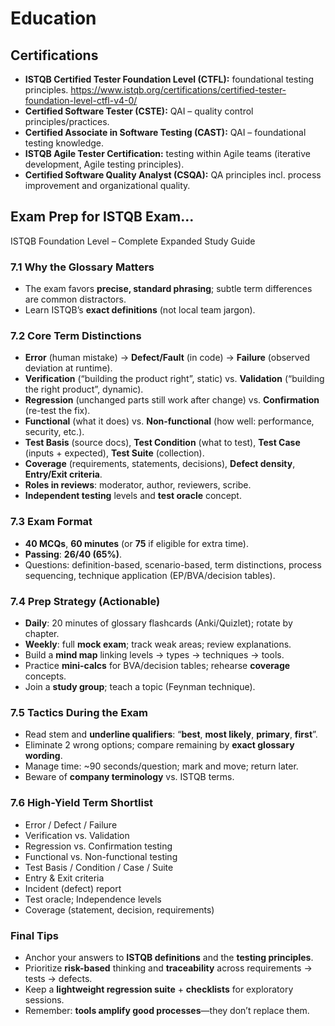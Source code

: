 # Education

## Certifications
- **ISTQB Certified Tester Foundation Level (CTFL):** foundational testing principles. <https://www.istqb.org/certifications/certified-tester-foundation-level-ctfl-v4-0/>
- **Certified Software Tester (CSTE):** QAI – quality control principles/practices.
- **Certified Associate in Software Testing (CAST):** QAI – foundational testing knowledge.
- **ISTQB Agile Tester Certification:** testing within Agile teams (iterative development, Agile testing principles).
- **Certified Software Quality Analyst (CSQA):** QA principles incl. process improvement and organizational quality.



## Exam Prep for ISTQB Exam...
ISTQB Foundation Level – Complete Expanded Study Guide

### 7.1 Why the Glossary Matters
- The exam favors **precise, standard phrasing**; subtle term differences are common distractors.
- Learn ISTQB’s **exact definitions** (not local team jargon).

### 7.2 Core Term Distinctions
- **Error** (human mistake) → **Defect/Fault** (in code) → **Failure** (observed deviation at runtime).
- **Verification** (“building the product right”, static) vs. **Validation** (“building the right product”, dynamic).
- **Regression** (unchanged parts still work after change) vs. **Confirmation** (re-test the fix).
- **Functional** (what it does) vs. **Non-functional** (how well: performance, security, etc.).
- **Test Basis** (source docs), **Test Condition** (what to test), **Test Case** (inputs + expected), **Test Suite** (collection).
- **Coverage** (requirements, statements, decisions), **Defect density**, **Entry/Exit criteria**.
- **Roles in reviews**: moderator, author, reviewers, scribe.
- **Independent testing** levels and **test oracle** concept.

### 7.3 Exam Format
- **40 MCQs**, **60 minutes** (or **75** if eligible for extra time).
- **Passing**: **26/40 (65%)**.
- Questions: definition-based, scenario-based, term distinctions, process sequencing, technique application (EP/BVA/decision tables).

### 7.4 Prep Strategy (Actionable)
- **Daily**: 20 minutes of glossary flashcards (Anki/Quizlet); rotate by chapter.
- **Weekly**: full **mock exam**; track weak areas; review explanations.
- Build a **mind map** linking levels → types → techniques → tools.
- Practice **mini-calcs** for BVA/decision tables; rehearse **coverage** concepts.
- Join a **study group**; teach a topic (Feynman technique).

### 7.5 Tactics During the Exam
- Read stem and **underline qualifiers**: “**best**, **most likely**, **primary**, **first**”.
- Eliminate 2 wrong options; compare remaining by **exact glossary wording**.
- Manage time: ~90 seconds/question; mark and move; return later.
- Beware of **company terminology** vs. ISTQB terms.

### 7.6 High-Yield Term Shortlist
- Error / Defect / Failure
- Verification vs. Validation
- Regression vs. Confirmation testing
- Functional vs. Non-functional testing
- Test Basis / Condition / Case / Suite
- Entry & Exit criteria
- Incident (defect) report
- Test oracle; Independence levels
- Coverage (statement, decision, requirements)

### Final Tips
- Anchor your answers to **ISTQB definitions** and the **testing principles**.
- Prioritize **risk-based** thinking and **traceability** across requirements → tests → defects.
- Keep a **lightweight regression suite** + **checklists** for exploratory sessions.
- Remember: **tools amplify good processes**—they don’t replace them.
